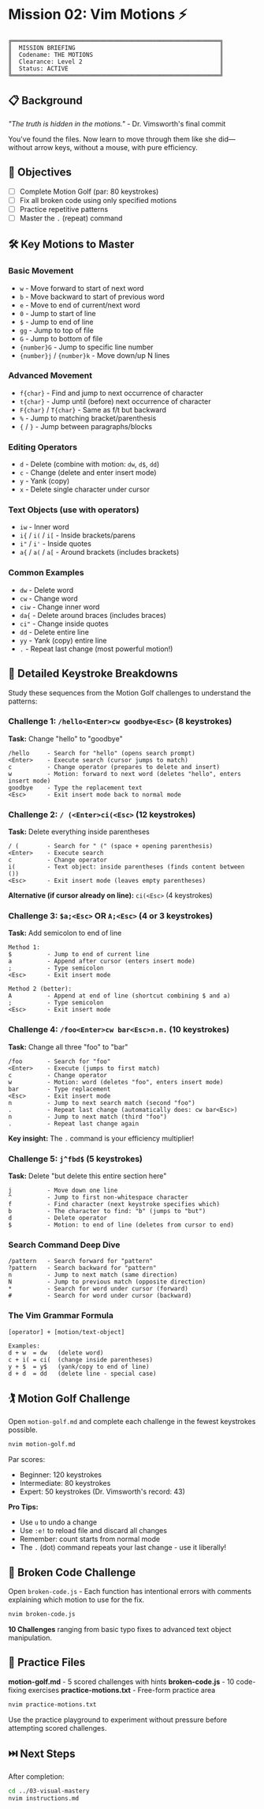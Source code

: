 # Mission 02: Vim Motions ⚡

```
╔═══════════════════════════════════════════════════════════╗
║  MISSION BRIEFING                                         ║
║  Codename: THE MOTIONS                                    ║
║  Clearance: Level 2                                       ║
║  Status: ACTIVE                                           ║
╚═══════════════════════════════════════════════════════════╝
```

## 📋 Background

*"The truth is hidden in the motions."* - Dr. Vimsworth's final commit

You've found the files. Now learn to move through them like she did—without arrow keys, without a mouse, with pure efficiency.

## 🎯 Objectives

- [ ] Complete Motion Golf (par: 80 keystrokes)
- [ ] Fix all broken code using only specified motions
- [ ] Practice repetitive patterns
- [ ] Master the `.` (repeat) command

## 🛠️ Key Motions to Master

### Basic Movement
- `w` - Move forward to start of next word
- `b` - Move backward to start of previous word
- `e` - Move to end of current/next word
- `0` - Jump to start of line
- `$` - Jump to end of line
- `gg` - Jump to top of file
- `G` - Jump to bottom of file
- `{number}G` - Jump to specific line number
- `{number}j` / `{number}k` - Move down/up N lines

### Advanced Movement
- `f{char}` - Find and jump to next occurrence of character
- `t{char}` - Jump until (before) next occurrence of character
- `F{char}` / `T{char}` - Same as f/t but backward
- `%` - Jump to matching bracket/parenthesis
- `{` / `}` - Jump between paragraphs/blocks

### Editing Operators
- `d` - Delete (combine with motion: `dw`, `d$`, `dd`)
- `c` - Change (delete and enter insert mode)
- `y` - Yank (copy)
- `x` - Delete single character under cursor

### Text Objects (use with operators)
- `iw` - Inner word
- `i{` / `i(` / `i[` - Inside brackets/parens
- `i"` / `i'` - Inside quotes
- `a{` / `a(` / `a[` - Around brackets (includes brackets)

### Common Examples
- `dw` - Delete word
- `cw` - Change word
- `ciw` - Change inner word
- `da{` - Delete around braces (includes braces)
- `ci"` - Change inside quotes
- `dd` - Delete entire line
- `yy` - Yank (copy) entire line
- `.` - Repeat last change (most powerful motion!)

## 📖 Detailed Keystroke Breakdowns

Study these sequences from the Motion Golf challenges to understand the patterns:

### Challenge 1: `/hello<Enter>cw goodbye<Esc>` (8 keystrokes)
**Task:** Change "hello" to "goodbye"
```
/hello     - Search for "hello" (opens search prompt)
<Enter>    - Execute search (cursor jumps to match)
c          - Change operator (prepares to delete and insert)
w          - Motion: forward to next word (deletes "hello", enters insert mode)
goodbye    - Type the replacement text
<Esc>      - Exit insert mode back to normal mode
```

### Challenge 2: `/ (<Enter>ci(<Esc>` (12 keystrokes)
**Task:** Delete everything inside parentheses
```
/ (        - Search for " (" (space + opening parenthesis)
<Enter>    - Execute search
c          - Change operator
i(         - Text object: inside parentheses (finds content between ())
<Esc>      - Exit insert mode (leaves empty parentheses)
```
**Alternative (if cursor already on line):** `ci(<Esc>` (4 keystrokes)

### Challenge 3: `$a;<Esc>` OR `A;<Esc>` (4 or 3 keystrokes)
**Task:** Add semicolon to end of line
```
Method 1:
$          - Jump to end of current line
a          - Append after cursor (enters insert mode)
;          - Type semicolon
<Esc>      - Exit insert mode

Method 2 (better):
A          - Append at end of line (shortcut combining $ and a)
;          - Type semicolon
<Esc>      - Exit insert mode
```

### Challenge 4: `/foo<Enter>cw bar<Esc>n.n.` (10 keystrokes)
**Task:** Change all three "foo" to "bar"
```
/foo       - Search for "foo"
<Enter>    - Execute (jumps to first match)
c          - Change operator
w          - Motion: word (deletes "foo", enters insert mode)
bar        - Type replacement
<Esc>      - Exit insert mode
n          - Jump to next search match (second "foo")
.          - Repeat last change (automatically does: cw bar<Esc>)
n          - Jump to next match (third "foo")
.          - Repeat last change again
```
**Key insight:** The `.` command is your efficiency multiplier!

### Challenge 5: `j^fbd$` (5 keystrokes)
**Task:** Delete "but delete this entire section here"
```
j          - Move down one line
^          - Jump to first non-whitespace character
f          - Find character (next keystroke specifies which)
b          - The character to find: "b" (jumps to "but")
d          - Delete operator
$          - Motion: to end of line (deletes from cursor to end)
```

### Search Command Deep Dive
```
/pattern   - Search forward for "pattern"
?pattern   - Search backward for "pattern"
n          - Jump to next match (same direction)
N          - Jump to previous match (opposite direction)
*          - Search for word under cursor (forward)
#          - Search for word under cursor (backward)
```

### The Vim Grammar Formula
```
[operator] + [motion/text-object]

Examples:
d + w  = dw   (delete word)
c + i( = ci(  (change inside parentheses)
y + $  = y$   (yank/copy to end of line)
d + d  = dd   (delete line - special case)
```

## 🏌️ Motion Golf Challenge

Open `motion-golf.md` and complete each challenge in the fewest keystrokes possible.

```bash
nvim motion-golf.md
```

Par scores:
- Beginner: 120 keystrokes
- Intermediate: 80 keystrokes
- Expert: 50 keystrokes (Dr. Vimsworth's record: 43)

**Pro Tips:**
- Use `u` to undo a change
- Use `:e!` to reload file and discard all changes
- Remember: count starts from normal mode
- The `.` (dot) command repeats your last change - use it liberally!

## 🔧 Broken Code Challenge

Open `broken-code.js` - Each function has intentional errors with comments explaining which motion to use for the fix.

```bash
nvim broken-code.js
```

**10 Challenges** ranging from basic typo fixes to advanced text object manipulation.

## 📝 Practice Files

**motion-golf.md** - 5 scored challenges with hints
**broken-code.js** - 10 code-fixing exercises
**practice-motions.txt** - Free-form practice area

```bash
nvim practice-motions.txt
```

Use the practice playground to experiment without pressure before attempting scored challenges.

## ⏭️ Next Steps

After completion:
```bash
cd ../03-visual-mastery
nvim instructions.md
```